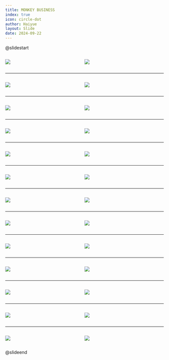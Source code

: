```yaml
---
title: MONKEY BUSINESS
index: true
icon: circle-dot
author: Haiyue
layout: Slide
date: 2024-09-22
---
```

 
@slidestart

<div style="display:flex">
<div style="flex:1">

![](https://raw.githubusercontent.com/yclord/reading/refs/heads/master/english/Level-S/MONKEY%20BUSINESS/001.webp)
</div>
<div style="flex:1">

![](https://raw.githubusercontent.com/yclord/reading/refs/heads/master/english/Level-S/MONKEY%20BUSINESS/002.webp)
</div>
</div>

---

<div style="display:flex">
<div style="flex:1">

![](https://raw.githubusercontent.com/yclord/reading/refs/heads/master/english/Level-S/MONKEY%20BUSINESS/003.webp)
</div>
<div style="flex:1">

![](https://raw.githubusercontent.com/yclord/reading/refs/heads/master/english/Level-S/MONKEY%20BUSINESS/004.webp)
</div>
</div>

---

<div style="display:flex">
<div style="flex:1">

![](https://raw.githubusercontent.com/yclord/reading/refs/heads/master/english/Level-S/MONKEY%20BUSINESS/005.webp)
</div>
<div style="flex:1">

![](https://raw.githubusercontent.com/yclord/reading/refs/heads/master/english/Level-S/MONKEY%20BUSINESS/006.webp)
</div>
</div>

---

<div style="display:flex">
<div style="flex:1">

![](https://raw.githubusercontent.com/yclord/reading/refs/heads/master/english/Level-S/MONKEY%20BUSINESS/007.webp)
</div>
<div style="flex:1">

![](https://raw.githubusercontent.com/yclord/reading/refs/heads/master/english/Level-S/MONKEY%20BUSINESS/008.webp)
</div>
</div>

---

<div style="display:flex">
<div style="flex:1">

![](https://raw.githubusercontent.com/yclord/reading/refs/heads/master/english/Level-S/MONKEY%20BUSINESS/009.webp)
</div>
<div style="flex:1">

![](https://raw.githubusercontent.com/yclord/reading/refs/heads/master/english/Level-S/MONKEY%20BUSINESS/010.webp)
</div>
</div>

---

<div style="display:flex">
<div style="flex:1">

![](https://raw.githubusercontent.com/yclord/reading/refs/heads/master/english/Level-S/MONKEY%20BUSINESS/011.webp)
</div>
<div style="flex:1">

![](https://raw.githubusercontent.com/yclord/reading/refs/heads/master/english/Level-S/MONKEY%20BUSINESS/012.webp)
</div>
</div>

---

<div style="display:flex">
<div style="flex:1">

![](https://raw.githubusercontent.com/yclord/reading/refs/heads/master/english/Level-S/MONKEY%20BUSINESS/013.webp)
</div>
<div style="flex:1">

![](https://raw.githubusercontent.com/yclord/reading/refs/heads/master/english/Level-S/MONKEY%20BUSINESS/014.webp)
</div>
</div>

---

<div style="display:flex">
<div style="flex:1">

![](https://raw.githubusercontent.com/yclord/reading/refs/heads/master/english/Level-S/MONKEY%20BUSINESS/015.webp)
</div>
<div style="flex:1">

![](https://raw.githubusercontent.com/yclord/reading/refs/heads/master/english/Level-S/MONKEY%20BUSINESS/016.webp)
</div>
</div>

---

<div style="display:flex">
<div style="flex:1">

![](https://raw.githubusercontent.com/yclord/reading/refs/heads/master/english/Level-S/MONKEY%20BUSINESS/017.webp)
</div>
<div style="flex:1">

![](https://raw.githubusercontent.com/yclord/reading/refs/heads/master/english/Level-S/MONKEY%20BUSINESS/018.webp)
</div>
</div>

---

<div style="display:flex">
<div style="flex:1">

![](https://raw.githubusercontent.com/yclord/reading/refs/heads/master/english/Level-S/MONKEY%20BUSINESS/019.webp)
</div>
<div style="flex:1">

![](https://raw.githubusercontent.com/yclord/reading/refs/heads/master/english/Level-S/MONKEY%20BUSINESS/020.webp)
</div>
</div>

---

<div style="display:flex">
<div style="flex:1">

![](https://raw.githubusercontent.com/yclord/reading/refs/heads/master/english/Level-S/MONKEY%20BUSINESS/021.webp)
</div>
<div style="flex:1">

![](https://raw.githubusercontent.com/yclord/reading/refs/heads/master/english/Level-S/MONKEY%20BUSINESS/022.webp)
</div>
</div>

---

<div style="display:flex">
<div style="flex:1">

![](https://raw.githubusercontent.com/yclord/reading/refs/heads/master/english/Level-S/MONKEY%20BUSINESS/023.webp)
</div>
<div style="flex:1">

![](https://raw.githubusercontent.com/yclord/reading/refs/heads/master/english/Level-S/MONKEY%20BUSINESS/024.webp)
</div>
</div>

---

<div style="display:flex">
<div style="flex:1">

![](https://raw.githubusercontent.com/yclord/reading/refs/heads/master/english/Level-S/MONKEY%20BUSINESS/025.webp)
</div>
<div style="flex:1">

![](https://raw.githubusercontent.com/yclord/reading/refs/heads/master/english/Level-S/MONKEY%20BUSINESS/026.webp)
</div>
</div>

@slideend